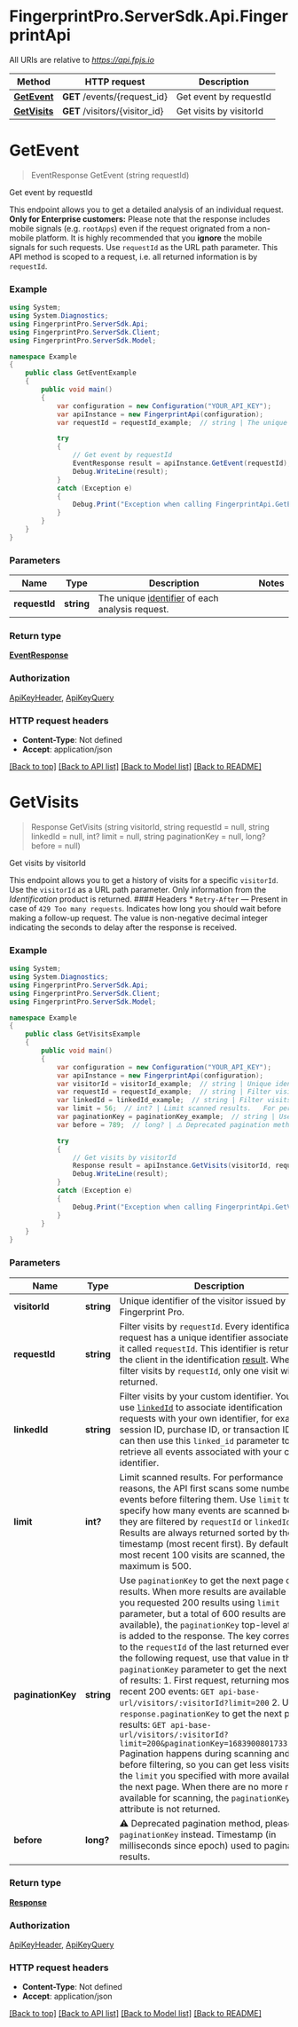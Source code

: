 # FingerprintPro.ServerSdk.Api.FingerprintApi

All URIs are relative to *https://api.fpjs.io*

Method | HTTP request | Description
------------- | ------------- | -------------
[**GetEvent**](FingerprintApi.md#getevent) | **GET** /events/{request_id} | Get event by requestId
[**GetVisits**](FingerprintApi.md#getvisits) | **GET** /visitors/{visitor_id} | Get visits by visitorId

<a name="getevent"></a>
# **GetEvent**
> EventResponse GetEvent (string requestId)

Get event by requestId

This endpoint allows you to get a detailed analysis of an individual request.  **Only for Enterprise customers:** Please note that the response includes mobile signals (e.g. `rootApps`) even if the request orignated from a non-mobile platform. It is highly recommended that you **ignore** the mobile signals for such requests.   Use `requestId` as the URL path parameter. This API method is scoped to a request, i.e. all returned information is by `requestId`. 

### Example
```csharp
using System;
using System.Diagnostics;
using FingerprintPro.ServerSdk.Api;
using FingerprintPro.ServerSdk.Client;
using FingerprintPro.ServerSdk.Model;

namespace Example
{
    public class GetEventExample
    {
        public void main()
        {
            var configuration = new Configuration("YOUR_API_KEY");
            var apiInstance = new FingerprintApi(configuration);
            var requestId = requestId_example;  // string | The unique [identifier](https://dev.fingerprint.com/docs/js-agent#requestid) of each analysis request.

            try
            {
                // Get event by requestId
                EventResponse result = apiInstance.GetEvent(requestId);
                Debug.WriteLine(result);
            }
            catch (Exception e)
            {
                Debug.Print("Exception when calling FingerprintApi.GetEvent: " + e.Message );
            }
        }
    }
}
```

### Parameters

Name | Type | Description  | Notes
------------- | ------------- | ------------- | -------------
 **requestId** | **string**| The unique [identifier](https://dev.fingerprint.com/docs/js-agent#requestid) of each analysis request. | 

### Return type

[**EventResponse**](EventResponse.md)

### Authorization

[ApiKeyHeader](../README.md#ApiKeyHeader), [ApiKeyQuery](../README.md#ApiKeyQuery)

### HTTP request headers

 - **Content-Type**: Not defined
 - **Accept**: application/json

[[Back to top]](#) [[Back to API list]](../README.md#documentation-for-api-endpoints) [[Back to Model list]](../README.md#documentation-for-models) [[Back to README]](../README.md)
<a name="getvisits"></a>
# **GetVisits**
> Response GetVisits (string visitorId, string requestId = null, string linkedId = null, int? limit = null, string paginationKey = null, long? before = null)

Get visits by visitorId

This endpoint allows you to get a history of visits for a specific `visitorId`. Use the `visitorId` as a URL path parameter. Only information from the _Identification_ product is returned.  #### Headers  * `Retry-After` — Present in case of `429 Too many requests`. Indicates how long you should wait before making a follow-up request. The value is non-negative decimal integer indicating the seconds to delay after the response is received. 

### Example
```csharp
using System;
using System.Diagnostics;
using FingerprintPro.ServerSdk.Api;
using FingerprintPro.ServerSdk.Client;
using FingerprintPro.ServerSdk.Model;

namespace Example
{
    public class GetVisitsExample
    {
        public void main()
        {
            var configuration = new Configuration("YOUR_API_KEY");
            var apiInstance = new FingerprintApi(configuration);
            var visitorId = visitorId_example;  // string | Unique identifier of the visitor issued by Fingerprint Pro.
            var requestId = requestId_example;  // string | Filter visits by `requestId`.   Every identification request has a unique identifier associated with it called `requestId`. This identifier is returned to the client in the identification [result](https://dev.fingerprint.com/docs/js-agent#requestid). When you filter visits by `requestId`, only one visit will be returned.  (optional) 
            var linkedId = linkedId_example;  // string | Filter visits by your custom identifier.   You can use [`linkedId`](https://dev.fingerprint.com/docs/js-agent#linkedid) to associate identification requests with your own identifier, for example: session ID, purchase ID, or transaction ID. You can then use this `linked_id` parameter to retrieve all events associated with your custom identifier.  (optional) 
            var limit = 56;  // int? | Limit scanned results.   For performance reasons, the API first scans some number of events before filtering them. Use `limit` to specify how many events are scanned before they are filtered by `requestId` or `linkedId`. Results are always returned sorted by the timestamp (most recent first). By default, the most recent 100 visits are scanned, the maximum is 500.  (optional) 
            var paginationKey = paginationKey_example;  // string | Use `paginationKey` to get the next page of results.   When more results are available (e.g., you requested 200 results using `limit` parameter, but a total of 600 results are available), the `paginationKey` top-level attribute is added to the response. The key corresponds to the `requestId` of the last returned event. In the following request, use that value in the `paginationKey` parameter to get the next page of results:  1. First request, returning most recent 200 events: `GET api-base-url/visitors/:visitorId?limit=200` 2. Use `response.paginationKey` to get the next page of results: `GET api-base-url/visitors/:visitorId?limit=200&paginationKey=1683900801733.Ogvu1j`  Pagination happens during scanning and before filtering, so you can get less visits than the `limit` you specified with more available on the next page. When there are no more results available for scanning, the `paginationKey` attribute is not returned.  (optional) 
            var before = 789;  // long? | ⚠️ Deprecated pagination method, please use `paginationKey` instead. Timestamp (in milliseconds since epoch) used to paginate results.  (optional) 

            try
            {
                // Get visits by visitorId
                Response result = apiInstance.GetVisits(visitorId, requestId, linkedId, limit, paginationKey, before);
                Debug.WriteLine(result);
            }
            catch (Exception e)
            {
                Debug.Print("Exception when calling FingerprintApi.GetVisits: " + e.Message );
            }
        }
    }
}
```

### Parameters

Name | Type | Description  | Notes
------------- | ------------- | ------------- | -------------
 **visitorId** | **string**| Unique identifier of the visitor issued by Fingerprint Pro. | 
 **requestId** | **string**| Filter visits by `requestId`.   Every identification request has a unique identifier associated with it called `requestId`. This identifier is returned to the client in the identification [result](https://dev.fingerprint.com/docs/js-agent#requestid). When you filter visits by `requestId`, only one visit will be returned.  | [optional] 
 **linkedId** | **string**| Filter visits by your custom identifier.   You can use [`linkedId`](https://dev.fingerprint.com/docs/js-agent#linkedid) to associate identification requests with your own identifier, for example: session ID, purchase ID, or transaction ID. You can then use this `linked_id` parameter to retrieve all events associated with your custom identifier.  | [optional] 
 **limit** | **int?**| Limit scanned results.   For performance reasons, the API first scans some number of events before filtering them. Use `limit` to specify how many events are scanned before they are filtered by `requestId` or `linkedId`. Results are always returned sorted by the timestamp (most recent first). By default, the most recent 100 visits are scanned, the maximum is 500.  | [optional] 
 **paginationKey** | **string**| Use `paginationKey` to get the next page of results.   When more results are available (e.g., you requested 200 results using `limit` parameter, but a total of 600 results are available), the `paginationKey` top-level attribute is added to the response. The key corresponds to the `requestId` of the last returned event. In the following request, use that value in the `paginationKey` parameter to get the next page of results:  1. First request, returning most recent 200 events: `GET api-base-url/visitors/:visitorId?limit=200` 2. Use `response.paginationKey` to get the next page of results: `GET api-base-url/visitors/:visitorId?limit=200&paginationKey=1683900801733.Ogvu1j`  Pagination happens during scanning and before filtering, so you can get less visits than the `limit` you specified with more available on the next page. When there are no more results available for scanning, the `paginationKey` attribute is not returned.  | [optional] 
 **before** | **long?**| ⚠️ Deprecated pagination method, please use `paginationKey` instead. Timestamp (in milliseconds since epoch) used to paginate results.  | [optional] 

### Return type

[**Response**](Response.md)

### Authorization

[ApiKeyHeader](../README.md#ApiKeyHeader), [ApiKeyQuery](../README.md#ApiKeyQuery)

### HTTP request headers

 - **Content-Type**: Not defined
 - **Accept**: application/json

[[Back to top]](#) [[Back to API list]](../README.md#documentation-for-api-endpoints) [[Back to Model list]](../README.md#documentation-for-models) [[Back to README]](../README.md)
